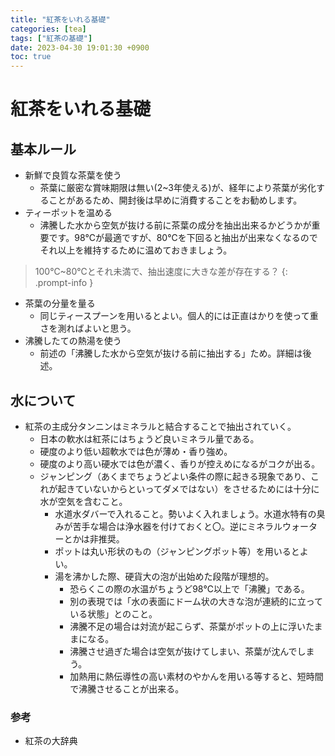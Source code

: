 ```yaml
---
title: "紅茶をいれる基礎"
categories: [tea]
tags: ["紅茶の基礎"]
date: 2023-04-30 19:01:30 +0900
toc: true
---
```


# 紅茶をいれる基礎

## 基本ルール
- 新鮮で良質な茶葉を使う
  - 茶葉に厳密な賞味期限は無い(2~3年使える)が、経年により茶葉が劣化することがあるため、開封後は早めに消費することをお勧めします。
- ティーポットを温める
  - 沸騰した水から空気が抜ける前に茶葉の成分を抽出出来るかどうかが重要です。98℃が最適ですが、80℃を下回ると抽出が出来なくなるのでそれ以上を維持するために温めておきましょう。

> 100℃~80℃とそれ未満で、抽出速度に大きな差が存在する？
{: .prompt-info }

- 茶葉の分量を量る
  - 同じティースプーンを用いるとよい。個人的には正直はかりを使って重さを測ればよいと思う。
- 沸騰したての熱湯を使う
  - 前述の「沸騰した水から空気が抜ける前に抽出する」ため。詳細は後述。

## 水について
- 紅茶の主成分タンニンはミネラルと結合することで抽出されていく。
  - 日本の軟水は紅茶にはちょうど良いミネラル量である。
  - 硬度のより低い超軟水では色が薄め・香り強め。
  - 硬度のより高い硬水では色が濃く、香りが控えめになるがコクが出る。
  - ジャンピング（あくまでちょうどよい条件の際に起きる現象であり、これが起きていないからといってダメではない）をさせるためには十分に水が空気を含むこと。
    - 水道水ダバーで入れること。勢いよく入れましょう。水道水特有の臭みが苦手な場合は浄水器を付けておくと〇。逆にミネラルウォーターとかは非推奨。
    - ポットは丸い形状のもの（ジャンピングポット等）を用いるとよい。
    - 湯を沸かした際、硬貨大の泡が出始めた段階が理想的。
      - 恐らくこの際の水温がちょうど98℃以上で「沸騰」である。
      - 別の表現では「水の表面にドーム状の大きな泡が連続的に立っている状態」とのこと。
      - 沸騰不足の場合は対流が起こらず、茶葉がポットの上に浮いたままになる。
      - 沸騰させ過ぎた場合は空気が抜けてしまい、茶葉が沈んでしまう。
      - 加熱用に熱伝導性の高い素材のやかんを用いる等すると、短時間で沸騰させることが出来る。


### 参考
- 紅茶の大辞典
